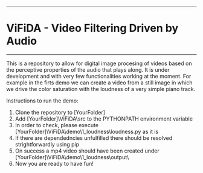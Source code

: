 ************************************************
# ViFiDA - Video Filtering Driven by Audio
************************************************

This is a repository to allow for digital image procesing of videos based on the perceptive properties of the audio that plays along. It is under development and with very few functionalities working at the moment.
For example in the firts demo we can create a video from a still image in which we drive the color saturation with the loudness of a very simple piano track.

Instructions to run the demo:
1. Clone the repository to [YourFolder]
2. Add [YourFolder]\ViFiDA\src to the PYTHONPATH environment variable
3. In order to check, please execute [YourFolder]\ViFiDA\demo\1_loudness\loudness.py as it is
4. If there are dependedncies unfulfilled there should be resolved strightforwardly using pip
5. On success a mp4 video should have been created under [YourFolder]\ViFiDA\demo\1_loudness\output\
4. Now you are ready to have fun!
